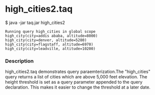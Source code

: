 # high_cities2.taq

$ java -jar taq.jar high_cities2
    
    Running query high_cities in global scope 
    high_city(city=addis ababa, altitude=8000)
    high_city(city=denver, altitude=5280)
    high_city(city=flagstaff, altitude=6970)
    high_city(city=leadville, altitude=10200)

### Description

high_cities2.taq demonstrates query paraemterization.The "high_cities" query 
returns a list of cities which are above 5,000 feet elevation. The height 
threshold is set as a query parameter appended to the query declaration.
This makes it easier to change the threshold at a later date.

   